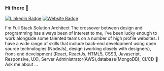 ### Hi there 👋
[![Linkedin Badge](https://img.shields.io/badge/-shivam-blue?style=flat-square&logo=Linkedin&logoColor=white&link=https://www.linkedin.com/in/shivam-chibber-9a6b8170/)](https://www.linkedin.com/in/shivam-chibber-9a6b8170/)
[![Website Badge](https://img.shields.io/badge/StackOverflow-Shivam-yellow)](https://stackoverflow.com/users/16333895/Shivam-)

I'm
Full Stack Solution Architect
The crossover between design and programming has always been of interest to me, I've been lucky enough to work alongside some talented teams on a number of high profile websites. I have a wide range of skills that include back-end development using open source technologies (NodeJs), design (working closely with designers), front-end development (React, ReactJs, HTML5, CSS3, Javascript, Responsive, UX), Server Administrator(AWS),database(MongoDB), CI/CD 💬 Ask me about ...

<!--
**ShivamChibber-Developer/ShivamChibber-Developer** is a ✨ _special_ ✨ repository because its `README.md` (this file) appears on your GitHub profile.

Here are some ideas to get you started:

- 🔭 I’m currently working on ...
- 🌱 I’m currently learning ...
- 👯 I’m looking to collaborate on ...
- 🤔 I’m looking for help with ...
- 💬 Ask me about ...
- 📫 How to reach me: ...
- 😄 Pronouns: ...
- ⚡ Fun fact: ...
-->
